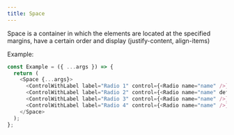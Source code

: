 ```yaml
---
title: Space
---
```


Space is a container in which the elements are located at the specified margins, have a certain order and display (justify-content, align-items)

Example:

```ts
const Example = ({ ...args }) => {
  return (
    <Space {...args}>
      <ControlWithLabel label="Radio 1" control={<Radio name="name" />} />
      <ControlWithLabel label="Radio 2" control={<Radio name="name" defaultChecked />} />
      <ControlWithLabel label="Radio 3" control={<Radio name="name" />} />
      <ControlWithLabel label="Radio 4" control={<Radio name="name" />} />
    </Space>
  );
};
```
